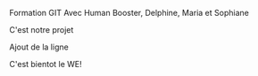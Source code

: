 Formation GIT
Avec Human Booster,
Delphine, Maria
et Sophiane


C'est notre projet

Ajout de la ligne

C'est bientot le WE!

